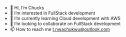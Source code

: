 - 👋 Hi, I’m Chucks
- 👀 I’m interested in FullStack development
- 🌱 I’m currently learning Cloud development with AWS
- 💞️ I’m looking to collaborate on FullStack development
- 📫 How to reach me t.nwachukwu@outlook.com

<!---
Tochukz/Tochukz is a ✨ special ✨ repository because its `README.md` (this file) appears on your GitHub profile.
You can click the Preview link to take a look at your changes.
--->
